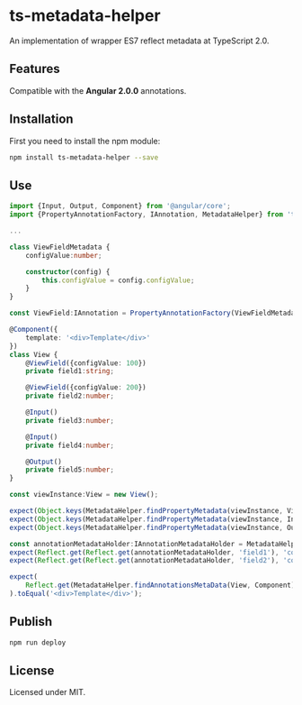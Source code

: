 # ts-metadata-helper

An implementation of wrapper ES7 reflect metadata at TypeScript 2.0.  

## Features

Compatible with the **Angular 2.0.0** annotations.  

## Installation

First you need to install the npm module:
```sh
npm install ts-metadata-helper --save
```

## Use

```typescript
import {Input, Output, Component} from '@angular/core';
import {PropertyAnnotationFactory, IAnnotation, MetadataHelper} from 'ts-metadata-helper/index';

...

class ViewFieldMetadata {
    configValue:number;

    constructor(config) {
        this.configValue = config.configValue;
    }
}

const ViewField:IAnnotation = PropertyAnnotationFactory(ViewFieldMetadata);

@Component({
    template: '<div>Template</div>'
})
class View {
    @ViewField({configValue: 100})
    private field1:string;

    @ViewField({configValue: 200})
    private field2:number;

    @Input()
    private field3:number;

    @Input()
    private field4:number;

    @Output()
    private field5:number;
}

const viewInstance:View = new View();

expect(Object.keys(MetadataHelper.findPropertyMetadata(viewInstance, ViewField))).toEqual(['field1', 'field2']);
expect(Object.keys(MetadataHelper.findPropertyMetadata(viewInstance, Input))).toEqual(['field3', 'field4']);
expect(Object.keys(MetadataHelper.findPropertyMetadata(viewInstance, Output))).toEqual(['field5']);

const annotationMetadataHolder:IAnnotationMetadataHolder = MetadataHelper.findPropertyMetadata(viewInstance, ViewField);
expect(Reflect.get(Reflect.get(annotationMetadataHolder, 'field1'), 'configValue')).toBe(100);
expect(Reflect.get(Reflect.get(annotationMetadataHolder, 'field2'), 'configValue')).toBe(200);

expect(
    Reflect.get(MetadataHelper.findAnnotationsMetaData(View, Component)[0], 'template')
).toEqual('<div>Template</div>');
```

## Publish

```sh
npm run deploy
```

## License

Licensed under MIT.